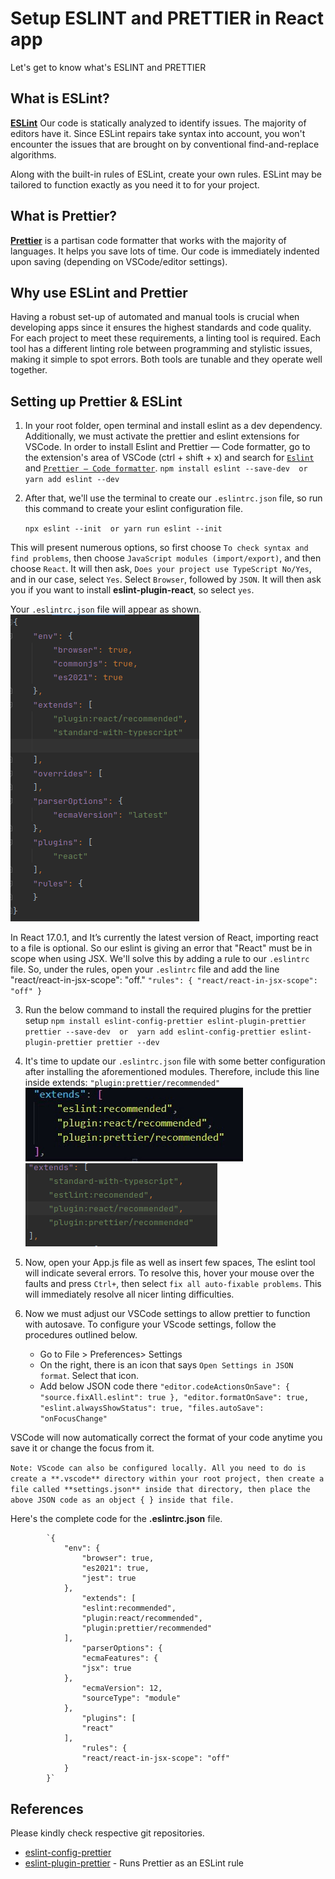 # Setup ESLINT and PRETTIER in React app
Let's get to know what's  ESLINT and PRETTIER

## What is ESLint?
**[ESLint](https://eslint.org/)** Our code is statically analyzed to identify issues. The majority of editors have it. Since ESLint repairs take syntax into account, you won't encounter the issues that are brought on by conventional find-and-replace algorithms.

Along with the built-in rules of ESLint, create your own rules. ESLint may be tailored to function exactly as you need it to for your project.

## What is Prettier?
**[Prettier](https://prettier.io/)** is a partisan code formatter that works with the majority of languages. It helps you save lots of time. Our code is immediately indented upon saving (depending on VSCode/editor settings).


## Why use ESLint and Prettier
Having a robust set-up of automated and manual tools is crucial when developing apps since it ensures the highest standards and code quality. For each project to meet these requirements, a linting tool is required. Each tool has a different linting role between programming and stylistic issues, making it simple to spot errors. Both tools are tunable and they operate well together.

## Setting up Prettier & ESLint
1. In your root folder, open terminal and install eslint as a dev dependency. Additionally, we must activate the prettier and eslint extensions for VSCode. In order to install Eslint and Prettier — Code formatter, go to the extension's area of VSCode (ctrl + shift + x) and search for  [`Eslint`](https://marketplace.visualstudio.com/items?itemName=dbaeumer.vscode-eslint) and [`Prettier — Code formatter`](https://marketplace.visualstudio.com/items?itemName=esbenp.prettier-vscode).
   `npm install eslint --save-dev 
    or 
   yarn add eslint --dev`
2. After that, we'll use the terminal to create our `.eslintrc.json` file, so run this command to create your eslint configuration file. 

    `npx eslint --init 
      or
    yarn run eslint --init`

This will present numerous options, so first choose `To check syntax and find problems`, then choose `JavaScript modules (import/export)`, and then choose `React`. 
It will then ask, `Does your project use TypeScript No/Yes`, and in our case, select `Yes`. 
Select `Browser`, followed by `JSON`. It will then ask you if you want to install **eslint-plugin-react**, so select `yes`.

Your `.eslintrc.json` file will appear as shown.
    ![img.png](img.png)

In React 17.0.1, and It’s currently the latest version of React, importing react to a file is optional. 
So our eslint is giving an error that "React" must be in scope when using JSX.
We'll solve this by adding a rule to our `.eslintrc` file. So, under the rules, open your `.eslintrc` file and add the line "react/react-in-jsx-scope": "off."
    `"rules": {
    "react/react-in-jsx-scope": "off"
    }`

3. Run the below command to install the required plugins for the prettier setup
   `npm install eslint-config-prettier eslint-plugin-prettier prettier --save-dev 
   or 
   yarn add eslint-config-prettier eslint-plugin-prettier prettier --dev`

4. It's time to update our `.eslintrc.json` file with some better configuration after installing the aforementioned modules. Therefore, include this line inside extends: `"plugin:prettier/recommended"`
    ![img_1.png](img_1.png)
    ![img_2.png](img_2.png)

5. Now, open your App.js file as well as insert few spaces, The eslint tool will indicate several errors. To resolve this, hover your mouse over the faults and press `Ctrl+`, then select `fix all auto-fixable problems`. This will immediately resolve all nicer linting difficulties. 
6. Now we must adjust our VSCode settings to allow prettier to function with autosave. To configure your VScode settings, follow the procedures outlined below.
    - Go to File > Preferences> Settings
    - On the right, there is an icon that says `Open Settings in JSON format`. Select that icon.
    - Add below JSON code there
      `"editor.codeActionsOnSave": { "source.fixAll.eslint": true },
      "editor.formatOnSave": true,
      "eslint.alwaysShowStatus": true,
      "files.autoSave": "onFocusChange"`

VSCode will now automatically correct the format of your code anytime you save it or change the focus from it.

`Note: VScode can also be configured locally. All you need to do is create a **.vscode** directory within your root project, then create a file called **settings.json** inside that directory, then place the above JSON code as an object { } inside that file.`

Here's the complete code for the **.eslintrc.json** file.

            `{
                "env": {
                    "browser": true,
                    "es2021": true,
                    "jest": true
                },
                    "extends": [
                    "eslint:recommended",
                    "plugin:react/recommended",
                    "plugin:prettier/recommended"
                ],
                    "parserOptions": {
                    "ecmaFeatures": {
                    "jsx": true
                },
                    "ecmaVersion": 12,
                    "sourceType": "module"
                },
                    "plugins": [
                    "react"
                ],
                    "rules": {
                    "react/react-in-jsx-scope": "off"
                }
            }`


## References 
Please kindly check respective git repositories.
* [eslint-config-prettier](//Turns%20off%20all%20rules%20that%20are%20unnecessary%20or%20might%20conflict%20with%20Prettier.)
* [eslint-plugin-prettier](https://github.com/prettier/eslint-plugin-prettier) - Runs Prettier as an ESLint rule  
    

